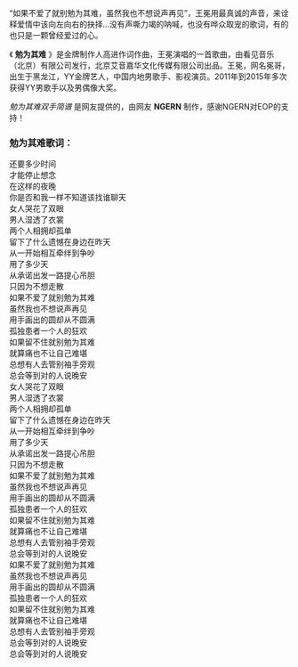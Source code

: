 

“如果不爱了就别勉为其难，虽然我也不想说声再见”，王冕用最真诚的声音，来诠释爱情中该向左向右的抉择...没有声嘶力竭的呐喊，也没有哗众取宠的歌词，有的也只是一颗曾经爱过的心。

《 **勉为其难**
》是金牌制作人高进作词作曲，王冕演唱的一首歌曲，由看见音乐（北京）有限公司发行，北京艾音嘉华文化传媒有限公司出品。王冕，网名冕哥，出生于黑龙江，YY金牌艺人，中国内地男歌手、影视演员。2011年到2015年多次获得YY男歌手以及男偶像大奖。

_勉为其难双手简谱_ 是网友提供的，由网友 **NGERN** 制作，感谢NGERN对EOP的支持！

### 勉为其难歌词：

还要多少时间  
才能停止想念  
在这样的夜晚  
你是否和我一样不知道该找谁聊天  
女人哭花了双眼  
男人湿透了衣裳  
两个人相拥却孤单  
留下了什么遗憾在身边在昨天  
从一开始相互牵绊到争吵  
用了多少天  
从承诺出发一路提心吊胆  
只因为不想走散  
如果不爱了就别勉为其难  
虽然我也不想说声再见  
用手画出的圆却从不圆满  
孤独患者一个人的狂欢  
如果留不住就别勉为其难  
就算痛也不让自己难堪  
总想有人去管别袖手旁观  
总会等到对的人说晚安  
女人哭花了双眼  
男人湿透了衣裳  
两个人相拥却孤单  
留下了什么遗憾在身边在昨天  
从一开始相互牵绊到争吵  
用了多少天  
从承诺出发一路提心吊胆  
只因为不想走散  
如果不爱了就别勉为其难  
虽然我也不想说声再见  
用手画出的圆却从不圆满  
孤独患者一个人的狂欢  
如果留不住就别勉为其难  
就算痛也不让自己难堪  
总想有人去管别袖手旁观  
总会等到对的人说晚安  
如果不爱了就别勉为其难  
虽然我也不想说声再见  
用手画出的圆却从不圆满  
孤独患者一个人的狂欢  
如果留不住就别勉为其难  
就算痛也不让自己难堪  
总想有人去管别袖手旁观  
总会等到对的人说晚安  
总会等到对的人说晚安


